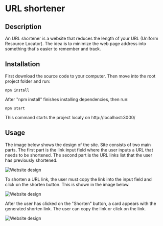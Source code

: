 # URL shortener

## Description

An URL shortener is a website that reduces the length of your URL (Uniform Resource Locator). The idea is to minimize the web page address into something that's easier to remember and track.

## Installation

First download the source code to your computer. Then move into the root project folder and run:

```node
npm install
```
After "npm install" finishes installing dependencies, then run:

```node
npm start
```
This command starts the project localy on http://localhost:3000/

## Usage

The image below shows the design of the site. Site consists of two main parts. The first part is the link input field where the user inputs a URL that needs to be shortened. The second part is the URL links list that the user has previously shortened.

![Website design](https://firebasestorage.googleapis.com/v0/b/url-shortener-f8328.appspot.com/o/phase1.PNG?alt=media&token=205f30b8-3b9d-447c-b676-45914bb9d5a3)

To shorten a URL link, the user must copy the link into the input field and click on the shorten button. This is shown in the image below.

![Website design](https://firebasestorage.googleapis.com/v0/b/url-shortener-f8328.appspot.com/o/phase2.PNG?alt=media&token=5e874ba6-66b9-42b5-b4ce-d5dd7f57d920)

After the user has clicked on the "Shorten" button, a card appears with the generated shorten link. The user can copy the link or click on the link.

![Website design](https://firebasestorage.googleapis.com/v0/b/url-shortener-f8328.appspot.com/o/phase3.PNG?alt=media&token=71ef7f13-d780-4f90-a2a9-7f28026e2f43)